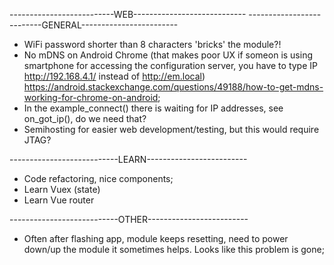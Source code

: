 --------------------------WEB----------------------------
--------------------------GENERAL------------------------

- WiFi password shorter than 8 characters 'bricks' the module?!
- No mDNS on Android Chrome (that makes poor UX if someon is using smartphone for accessing the configuration server, you have to type IP http://192.168.4.1/ instead of http://em.local) https://android.stackexchange.com/questions/49188/how-to-get-mdns-working-for-chrome-on-android;
- In the example_connect() there is waiting for IP addresses, see on_got_ip(), do we need that?
- Semihosting for easier web development/testing, but this would require JTAG?

---------------------------LEARN-------------------------

- Code refactoring, nice components;
- Learn Vuex (state)
- Learn Vue router

---------------------------OTHER-------------------------

- Often after flashing app, module keeps resetting, need to power down/up the module it sometimes helps. Looks like this problem is gone;
